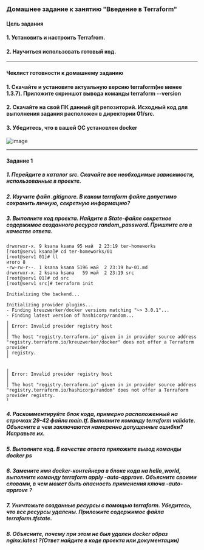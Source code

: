 ### Домашнее задание к занятию "Введение в Terraform"
#### Цель задания
#### 1.	Установить и настроить Terrafrom.
#### 2.	Научиться использовать готовый код.
________________________________________
#### Чеклист готовности к домашнему заданию
#### 1.	Скачайте и установите актуальную версию terraform(не менее 1.3.7). Приложите скриншот вывода команды terraform --version
#### 2.	Скачайте на свой ПК данный git репозиторий. Исходный код для выполнения задания расположен в директории 01/src.
#### 3.	Убедитесь, что в вашей ОС установлен docker
![image](https://user-images.githubusercontent.com/75307275/235779354-30e45221-d364-4a0b-b562-1a2b31717c7e.png)
________________________________________
#### Задание 1
##### 1. Перейдите в каталог src. Скачайте все необходимые зависимости, использованные в проекте.
##### 2. Изучите файл .gitignore. В каком terraform файле допустимо сохранить личную, секретную информацию?
##### 3. Выполните код проекта. Найдите в State-файле секретное содержимое созданного ресурса random_password. Пришлите его в качестве ответа.
```shell
drwxrwxr-x. 9 ksana ksana 95 май  2 23:19 ter-homeworks
[root@serv1 ksana]# cd ter-homeworks/01
[root@serv1 01]# ll
итого 8
-rw-rw-r--. 1 ksana ksana 5196 май  2 23:19 hw-01.md
drwxrwxr-x. 2 ksana ksana   59 май  2 23:19 src
[root@serv1 01]# cd src
[root@serv1 src]# terraform init

Initializing the backend...

Initializing provider plugins...
- Finding kreuzwerker/docker versions matching "~> 3.0.1"...
- Finding latest version of hashicorp/random...
╷
│ Error: Invalid provider registry host
│
│ The host "registry.terraform.io" given in in provider source address "registry.terraform.io/kreuzwerker/docker" does not offer a Terraform provider
│ registry.
╵

╷
│ Error: Invalid provider registry host
│
│ The host "registry.terraform.io" given in in provider source address "registry.terraform.io/hashicorp/random" does not offer a Terraform provider registry.
╵
```
##### 4. Раскомментируйте блок кода, примерно расположенный на строчках 29-42 файла main.tf. Выполните команду terraform validate. Объясните в чем заключаются намеренно допущенные ошибки? Исправьте их.
##### 5. Выполните код. В качестве ответа приложите вывод команды docker ps
##### 6. Замените имя docker-контейнера в блоке кода на hello_world, выполните команду terraform apply -auto-approve. Объясните своими словами, в чем может быть опасность применения ключа -auto-approve ?
##### 7. Уничтожьте созданные ресурсы с помощью terraform. Убедитесь, что все ресурсы удалены. Приложите содержимое файла terraform.tfstate.
##### 8. Объясните, почему при этом не был удален docker образ nginx:latest ?(Ответ найдите в коде проекта или документации)
